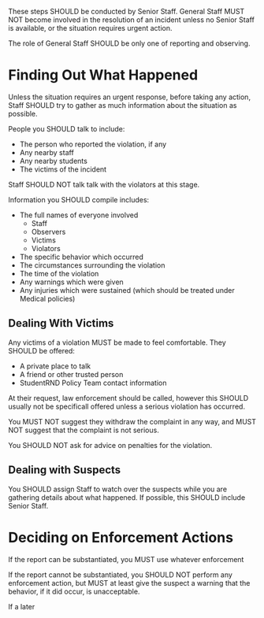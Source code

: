 These steps SHOULD be conducted by Senior Staff. General Staff MUST NOT become involved in the resolution of an incident unless no Senior Staff is available, or the situation requires urgent action.

The role of General Staff SHOULD be only one of reporting and observing.

# Finding Out What Happened

Unless the situation requires an urgent response, before taking any action, Staff SHOULD try to gather as much information about the situation as possible.

People you SHOULD talk to include:

- The person who reported the violation, if any
- Any nearby staff
- Any nearby students
- The victims of the incident

Staff SHOULD NOT talk talk with the violators at this stage.

Information you SHOULD compile includes:

- The full names of everyone involved
  - Staff
  - Observers
  - Victims
  - Violators
- The specific behavior which occurred
- The circumstances surrounding the violation
- The time of the violation
- Any warnings which were given
- Any injuries which were sustained (which should be treated under Medical policies)

## Dealing With Victims

Any victims of a violation MUST be made to feel comfortable. They SHOULD be offered:

- A private place to talk
- A friend or other trusted person
- StudentRND Policy Team contact information

At their request, law enforcement should be called, however this SHOULD usually not be specificall offered unless a serious violation has occurred.

You MUST NOT suggest they withdraw the complaint in any way, and MUST NOT suggest that the complaint is not serious.

You SHOULD NOT ask for advice on penalties for the violation.

## Dealing with Suspects

You SHOULD assign Staff to watch over the suspects while you are gathering details about what happened. If possible, this SHOULD include Senior Staff.

# Deciding on Enforcement Actions

If the report can be substantiated, you MUST use whatever enforcement

If the report cannot be substantiated, you SHOULD NOT perform any enforcement action, but MUST at least give the suspect a warning that the behavior, if it did occur, is unacceptable.

If a later 